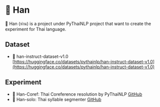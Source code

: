 # 🪿 Han
🪿 Han (ห่าน) is a project under PyThaiNLP project that want to create the experiment for Thai language.

## Dataset

- 🪿 han-instruct-dataset-v1.0 [https://huggingface.co/datasets/pythainlp/han-instruct-dataset-v1.0](https://huggingface.co/datasets/pythainlp/han-instruct-dataset-v1.0)

## Experiment
- 🪿 Han-Coref: Thai Coreference resolution by PyThaiNLP [GitHub](https://github.com/PyThaiNLP/han-coref)
- 🪿 Han-solo: Thai syllable segmenter [GitHub](https://github.com/PyThaiNLP/Han-solo)
